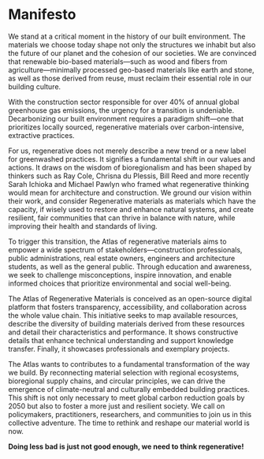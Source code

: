 # Manifesto

We stand at a critical moment in the history of our built environment. The materials we choose today shape not only the structures we inhabit but also the future of our planet and the cohesion of our societies. We are convinced that renewable bio-based materials—such as wood and fibers from agriculture—minimally processed geo-based materials like earth and stone, as well as those derived from reuse, must reclaim their essential role in our building culture.

With the construction sector responsible for over 40% of annual global greenhouse gas emissions, the urgency for a transition is undeniable. Decarbonizing our built environment requires a paradigm shift—one that prioritizes locally sourced, regenerative materials over carbon-intensive, extractive practices.

For us, regenerative does not merely describe a new trend or a new label for greenwashed practices. It signifies a fundamental shift in our values and actions. It draws on the wisdom of bioregionalism and has been shaped by thinkers such as Ray Cole, Chrisna du Plessis, Bill Reed and more recently Sarah Ichioka and Michael Pawlyn who framed what regenerative thinking would mean for architecture and construction. We ground our vision within their work, and consider Regenerative materials as materials which have the capacity, if wisely used to restore and enhance natural systems, and create resilient, fair communities that can thrive in balance with nature, while improving their health and standards of living.

To trigger this transition, the Atlas of regenerative materials aims to empower a wide spectrum of stakeholders—construction professionals, public administrations, real estate owners, engineers and architecture students, as well as the general public. Through education and awareness, we seek to challenge misconceptions, inspire innovation, and enable informed choices that prioritize environmental and social well-being.

The Atlas of Regenerative Materials is conceived as an open-source digital platform that fosters transparency, accessibility, and collaboration across the whole value chain. This initiative seeks to map available resources, describe the diversity of building materials derived from these resources and detail their characteristics and performance. It shows constructive details that enhance technical understanding and support knowledge transfer. Finally, it showcases professionals and exemplary projects.

The Atlas wants to contributes to a fundamental transformation of the way we build. By reconnecting material selection with regional ecosystems, bioregional supply chains, and circular principles, we can drive the emergence of climate-neutral and culturally embedded building practices. This shift is not only necessary to meet global carbon reduction goals by 2050 but also to foster a more just and resilient society.
We call on policymakers, practitioners, researchers, and communities to join us in this collective adventure. The time to rethink and reshape our material world is now.

**Doing less bad is just not good enough, we need to think regenerative!**

